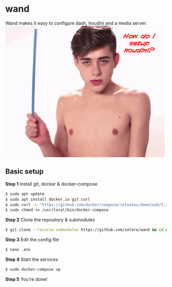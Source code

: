 # wand

Wand makes it easy to configure dash, houdini and a media server.
![Wand](./images/wand.gif)
## Basic setup

**Step 1** Install git, docker & docker-compose

```bash
$ sudo apt update
$ sudo apt install docker.io git curl
$ sudo curl -L "https://github.com/docker/compose/releases/download/1.25.5/docker-compose-$(uname -s)-$(uname -m)" -o /usr/local/bin/docker-compose
$ sudo chmod +x /usr/local/bin/docker-compose
```

**Step 2** Clone the repository & submodules
```bash
$ git clone --recurse-submodules https://github.com/solero/wand && cd wand
```

**Step 3** Edit the config file
```bash
$ nano .env
```

**Step 4** Start the services
```bash
$ sudo docker-compose up
```

**Step 5** You're done!